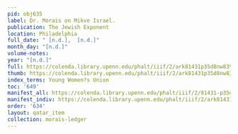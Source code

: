 ```yaml
---
pid: obj635
label: Dr. Morais on Mikve Israel.
publication: The Jewish Exponent
location: Philadelphia
full_date: " [n.d.],  [n.d.]"
month_day: "[n.d.]"
volume-notes:
year: "[n.d.]"
full: https://colenda.library.upenn.edu/phalt/iiif/2/ark81431p35d8nw83%2FSHA256E-s6987655--0cef6d165da7dd323e1bdedc0d5a4afb09def3860076f7c2edc98c7a39ce8f0f.jpeg/full/3500,/0/default.jpg
thumb: https://colenda.library.upenn.edu/phalt/iiif/2/ark81431p35d8nw83%2FSHA256E-s6987655--0cef6d165da7dd323e1bdedc0d5a4afb09def3860076f7c2edc98c7a39ce8f0f.jpeg/full/!200,200/0/default.jpg
index_terms: Young Women?s Union
toc: '649'
manifest_all: https://colenda.library.upenn.edu/phalt/iiif/2/81431-p35d8nw83/manifest
manifest_indiv: https://colenda.library.upenn.edu/phalt/iiif/2/ark81431p35d8nw83%2FSHA256E-s6987655--0cef6d165da7dd323e1bdedc0d5a4afb09def3860076f7c2edc98c7a39ce8f0f.jpeg
order: '634'
layout: qatar_item
collection: morais-ledger
---
```

